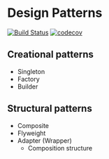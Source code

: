 # Design Patterns
[![Build Status](https://img.shields.io/travis/kliangh/design-patterns.svg)](https://travis-ci.org/kliangh/design-patterns) [![codecov](https://img.shields.io/codecov/c/github/kliangh/design-patterns.svg)](https://codecov.io/gh/kliangh/design-patterns)

## Creational patterns
* Singleton
* Factory
* Builder
## Structural patterns
* Composite
* Flyweight
* Adapter (Wrapper)
    - Composition structure